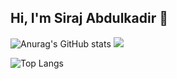 ## Hi, I'm Siraj Abdulkadir 👋


![Anurag's GitHub stats](https://github-readme-stats.vercel.app/api?username=Siraj-Abdulkadir&show_icons=true&theme=radical)
![](https://komarev.com/ghpvc/?username=Siraj-Abdulkadir)

![Top Langs](https://github-readme-stats.vercel.app/api/top-langs/?username=Siraj-Abdulkadir&layout=compact)
